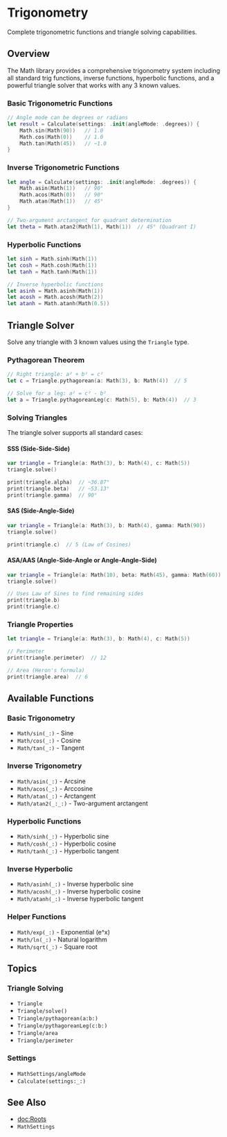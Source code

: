 # Trigonometry

Complete trigonometric functions and triangle solving capabilities.

## Overview

The Math library provides a comprehensive trigonometry system including all standard trig functions, inverse functions, hyperbolic functions, and a powerful triangle solver that works with any 3 known values.

### Basic Trigonometric Functions

```swift
// Angle mode can be degrees or radians
let result = Calculate(settings: .init(angleMode: .degrees)) {
    Math.sin(Math(90))   // 1.0
    Math.cos(Math(0))    // 1.0
    Math.tan(Math(45))   // ~1.0
}
```

### Inverse Trigonometric Functions

```swift
let angle = Calculate(settings: .init(angleMode: .degrees)) {
    Math.asin(Math(1))   // 90°
    Math.acos(Math(0))   // 90°
    Math.atan(Math(1))   // 45°
}

// Two-argument arctangent for quadrant determination
let theta = Math.atan2(Math(1), Math(1))  // 45° (Quadrant I)
```

### Hyperbolic Functions

```swift
let sinh = Math.sinh(Math(1))
let cosh = Math.cosh(Math(1))
let tanh = Math.tanh(Math(1))

// Inverse hyperbolic functions
let asinh = Math.asinh(Math(1))
let acosh = Math.acosh(Math(2))
let atanh = Math.atanh(Math(0.5))
```

## Triangle Solver

Solve any triangle with 3 known values using the ``Triangle`` type.

### Pythagorean Theorem

```swift
// Right triangle: a² + b² = c²
let c = Triangle.pythagorean(a: Math(3), b: Math(4))  // 5

// Solve for a leg: a² = c² - b²
let a = Triangle.pythagoreanLeg(c: Math(5), b: Math(4))  // 3
```

### Solving Triangles

The triangle solver supports all standard cases:

#### SSS (Side-Side-Side)

```swift
var triangle = Triangle(a: Math(3), b: Math(4), c: Math(5))
triangle.solve()

print(triangle.alpha)  // ~36.87°
print(triangle.beta)   // ~53.13°
print(triangle.gamma)  // 90°
```

#### SAS (Side-Angle-Side)

```swift
var triangle = Triangle(a: Math(3), b: Math(4), gamma: Math(90))
triangle.solve()

print(triangle.c)  // 5 (Law of Cosines)
```

#### ASA/AAS (Angle-Side-Angle or Angle-Angle-Side)

```swift
var triangle = Triangle(a: Math(10), beta: Math(45), gamma: Math(60))
triangle.solve()

// Uses Law of Sines to find remaining sides
print(triangle.b)
print(triangle.c)
```

### Triangle Properties

```swift
let triangle = Triangle(a: Math(3), b: Math(4), c: Math(5))

// Perimeter
print(triangle.perimeter)  // 12

// Area (Heron's formula)
print(triangle.area)  // 6
```

## Available Functions

### Basic Trigonometry

- ``Math/sin(_:)`` - Sine
- ``Math/cos(_:)`` - Cosine
- ``Math/tan(_:)`` - Tangent

### Inverse Trigonometry

- ``Math/asin(_:)`` - Arcsine
- ``Math/acos(_:)`` - Arccosine
- ``Math/atan(_:)`` - Arctangent
- ``Math/atan2(_:_:)`` - Two-argument arctangent

### Hyperbolic Functions

- ``Math/sinh(_:)`` - Hyperbolic sine
- ``Math/cosh(_:)`` - Hyperbolic cosine
- ``Math/tanh(_:)`` - Hyperbolic tangent

### Inverse Hyperbolic

- ``Math/asinh(_:)`` - Inverse hyperbolic sine
- ``Math/acosh(_:)`` - Inverse hyperbolic cosine
- ``Math/atanh(_:)`` - Inverse hyperbolic tangent

### Helper Functions

- ``Math/exp(_:)`` - Exponential (e^x)
- ``Math/ln(_:)`` - Natural logarithm
- ``Math/sqrt(_:)`` - Square root

## Topics

### Triangle Solving

- ``Triangle``
- ``Triangle/solve()``
- ``Triangle/pythagorean(a:b:)``
- ``Triangle/pythagoreanLeg(c:b:)``
- ``Triangle/area``
- ``Triangle/perimeter``

### Settings

- ``MathSettings/angleMode``
- ``Calculate(settings:_:)``

## See Also

- <doc:Roots>
- ``MathSettings``

